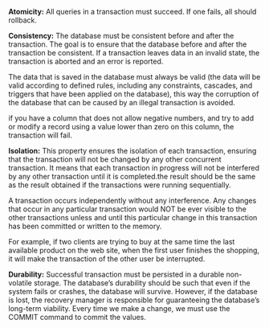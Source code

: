 **Atomicity:** All queries in a transaction must succeed. If one fails, all should rollback.

**Consistency:** The database must be consistent before and after the transaction. The goal is to ensure that the database before and after the transaction be consistent. If a transaction leaves data in an invalid state, the transaction is aborted and an error is reported.

The data that is saved in the database must always be valid (the data will be valid according to defined rules, including any constraints, cascades, and triggers that have been applied on the database), this way the corruption of the database that can be caused by an illegal transaction is avoided.

if you have a column that does not allow negative numbers, and try to add or modify a record using a value lower than zero on this column, the transaction will fail.

**Isolation:** This property ensures the isolation of each transaction, ensuring that the transaction will not be changed by any other concurrent transaction.  It means that each transaction in progress will not be interfered by any other transaction until it is completed.the result should be the same as the result obtained if the transactions were running sequentially.

A transaction occurs independently without any interference. Any changes that occur in any particular transaction would NOT be ever visible to the other transactions unless and until this particular change in this transaction has been committed or written to the memory.

For example, if two clients are trying to buy at the same time the last available product on the web site, when the first user finishes the shopping, it will make the transaction of the other user be interrupted.

**Durability:** Successful transaction must be persisted in a durable non-volatile storage. The database’s durability should be such that even if the system fails or crashes, the database will survive. However, if the database is lost, the recovery manager is responsible for guaranteeing the database’s long-term viability. Every time we make a change, we must use the COMMIT command to commit the values.

